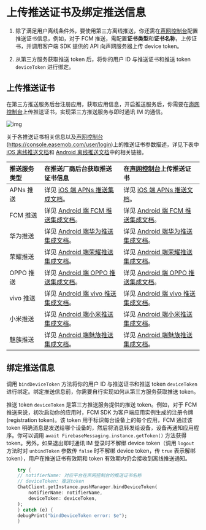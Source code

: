# 上传推送证书及绑定推送信息

1. 除了满足用户离线条件外，要使用第三方离线推送，你还需在[声网控制台](https://console.shengwang.cn/overview)配置推送证书信息，例如，对于 FCM 推送，需配置**证书类型**和**证书名称**，上传证书，并调用客户端 SDK 提供的 API 向声网服务器上传 device token。

2. 从第三方服务获取推送 token 后，将你的用户 ID 与推送证书和推送 token `deviceToken` 进行绑定。

## 上传推送证书

在第三方推送服务后台注册应用，获取应用信息，开启推送服务后，你需要在[声网控制台](https://console.shengwang.cn/overview)上传推送证书，实现第三方推送服务与即时通讯 IM 的通信。

![img](/images/react-native/push/push_add_certificate.png)

关于各推送证书相关信息以及[声网控制台](https://console.shengwang.cn/overview)(https://console.easemob.com/user/login)上的推送证书参数描述，详见下表中 [iOS 离线推送文档](/document/ios/push/push_overview.html)和 [Android 离线推送文档](/document/android/push/push_overview.html)中的相关链接。

| 推送服务类型      | 在推送厂商后台获取推送证书信息   | 在[声网控制台](https://console.shengwang.cn/overview)上传推送证书 |
| :--------- | :----- | :------- | 
| APNs 推送       | 详见 [iOS 端 APNs 推送集成文档](/document/ios/push/push_apns.html#创建推送证书)。   | 详见 [iOS 端 APNs 推送文档](/document/ios/push/push_apns.html#上传推送证书)。   |        
| FCM 推送   | 详见 [Android 端 FCM 推送集成文档](/document/android/push/push_fcm.html#fcm-推送集成)。   | 详见 [Android 端 FCM 推送集成文档](/document/android/push/push_fcm.html#步骤三-上传推送证书)。       |        
| 华为推送       | 详见 [Android 端华为推送集成文档](/document/android/push/push_huawei.html#步骤一-在华为开发者后台创建应用)。   | 详见 [Android 端华为推送集成文档](/document/android/push/push_huawei.html#步骤二-在环信即时通讯云控制台上传推送证书)。       |      
| 荣耀推送       | 详见 [Android 端荣耀推送集成文档](/document/android/push/push_honor.html#步骤一-在荣耀开发者服务平台创建应用并申请开通推送服务)。   | 详见 [Android 端荣耀推送集成文档](/document/android/push/push_honor.html#步骤二-在环信即时通讯云控制台上传荣耀推送证书)。       | 
| OPPO 推送      | 详见 [Android 端 OPPO 推送集成文档](/document/android/push/push_oppo.html#步骤一-在-oppo-开发者后台创建应用)。    | 详见 [Android 端 OPPO 推送集成文档](/document/android/push/push_oppo.html#步骤二-上传推送证书)。       |  
| vivo 推送     | 详见 [Android 端 vivo 推送集成文档](/document/android/push/push_vivo.html#步骤一-在-vivo-开发者后台创建应用)。    | 详见 [Android 端 vivo 推送集成文档](/document/android/push/push_vivo.html#步骤二-上传推送证书)。       |         
| 小米推送      |  详见 [Android 端小米推送集成文档](/document/android/push/push_xiaomi.html#步骤一-在小米开放平台创建应用)。    | 详见 [Android 端小米推送集成文档](/document/android/push/push_xiaomi.html#步骤二-上传推送证书)。       | 
| 魅族推送       | 详见 [Android 端魅族推送集成文档](/document/android/push/push_meizu.html#步骤一-在魅族开发者后台创建应用)。    | 详见 [Android 端魅族推送集成文档](/document/android/push/push_meizu.html#步骤二-上传推送证书)。       |   

## 绑定推送信息

调用 `bindDeviceToken` 方法将你的用户 ID 与推送证书和推送 token `deviceToken` 进行绑定。绑定推送信息前，你需要自行实现如何从第三方服务获取推送 token。

推送 token `deviceToken` 是第三方推送服务提供的推送 token。例如，对于 FCM 推送来说，初次启动你的应用时，FCM SDK 为客户端应用实例生成的注册令牌 (registration token)。该 token 用于标识每台设备上的每个应用，FCM 通过该 token 明确消息是发送给哪个设备的，然后将消息转发给设备，设备再通知应用程序。你可以调用 `await FirebaseMessaging.instance.getToken()` 方法获得 token。另外，如果退出即时通讯 IM 登录时不解绑 device token（调用 `logout` 方法时对 `unbindToken` 参数传 `false` 时不解绑 device token，传 `true` 表示解绑 token），用户在推送证书有效期和 token 有效期内仍会接收到离线推送通知。

```dart
    try {
    // notifierName: 对应平台在声网控制台的推送证书名称
    // deviceToken: 推送token
    ChatClient.getInstance.pushManager.bindDeviceToken(
        notifierName: notifierName,
        deviceToken: deviceToken,
    );
    } catch (e) {
    debugPrint("bindDeviceToken error: $e");
    }
```



